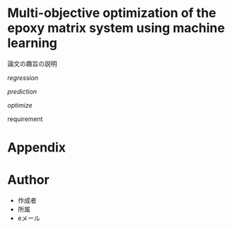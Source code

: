# Multi-objective optimization of the epoxy matrix system using machine learning

論文の趣旨の説明

*regression*

*prediction*

*optimize*

requirement


# Appendix

# Author

* 作成者
* 所属
* eメール
